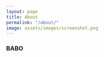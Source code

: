 ```yaml
---
layout: page
title: About
permalink: "/about/"
image: assets/images/screenshot.png
---
```


### BABO